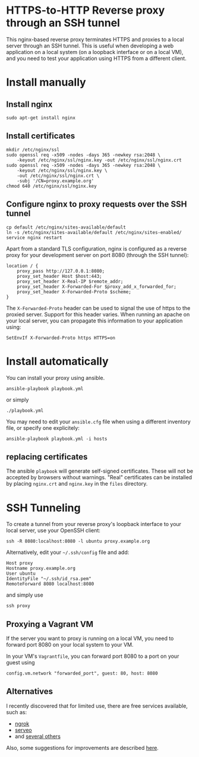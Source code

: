 # HTTPS-to-HTTP Reverse proxy through an SSH tunnel

This nginx-based reverse proxy terminates HTTPS and proxies to a local server through an SSH tunnel. This is useful when developing a web application on a local system (on a loopback interface or on a local VM), and you need to test your application using HTTPS from a different client.

# Install manually

## Install nginx

	sudo apt-get install nginx

## Install certificates

	mkdir /etc/nginx/ssl
	sudo openssl req -x509 -nodes -days 365 -newkey rsa:2048 \
		-keyout /etc/nginx/ssl/nginx.key -out /etc/nginx/ssl/nginx.crt
	sudo openssl req -x509 -nodes -days 365 -newkey rsa:2048 \
		-keyout /etc/nginx/ssl/nginx.key \
		-out /etc/nginx/ssl/nginx.crt \
		-subj '/CN=proxy.example.org'
	chmod 640 /etc/nginx/ssl/nginx.key

## Configure nginx to proxy requests over the SSH tunnel

	cp default /etc/nginx/sites-available/default 
	ln -s /etc/nginx/sites-available/default /etc/nginx/sites-enabled/
	service nginx restart

Apart from a standard TLS configuration, nginx is configured as a reverse proxy for  your development server on port 8080 (through the SSH tunnel): 

	location / {
		proxy_pass http://127.0.0.1:8080;
		proxy_set_header Host $host:443;
		proxy_set_header X-Real-IP $remote_addr;
        proxy_set_header X-Forwarded-For $proxy_add_x_forwarded_for;
		proxy_set_header X-Forwarded-Proto $scheme;
	}

The `X-Forwarded-Proto` header can be used to signal the use of https to the proxied server. Support for this header varies. When running an apache on your local server, you can propagate this information to your application using:

	SetEnvIf X-Forwarded-Proto https HTTPS=on

# Install automatically

You can install your proxy using ansible.

	ansible-playbook playbook.yml

or simply

	./playbook.yml

You may need to edit your `ansible.cfg` file when using a different inventory file, or specify one explicitely:

	ansible-playbook playbook.yml -i hosts

## replacing certificates

The ansible `playbook` will generate self-signed certificates. These will not be accepted by browsers without warnings. "Real" certificates can be installed by placing `nginx.crt` and `nginx.key` in the `files` directory.


# SSH Tunneling

To create a tunnel from your reverse proxy's loopback interface to your local server, use your OpenSSH client:

	ssh -R 8080:localhost:8080 -l ubuntu proxy.example.org

Alternatively, edit your `~/.ssh/config` file and add:

	Host proxy
	Hostname proxy.example.org
	User ubuntu
	IdentityFile "~/.ssh/id_rsa.pem"
	RemoteForward 8080 localhost:8080

and simply use

	ssh proxy

## Proxying a Vagrant VM

If the server you want to proxy is running on a local VM, you need to forward port 8080 on your local system to your VM.

In your VM's `Vagrantfile`, you can forward port 8080 to a port on your guest using

	config.vm.network "forwarded_port", guest: 80, host: 8080

## Alternatives

I recently discovered that for limited use, there are free services available, such as:
- [ngrok](https://ngrok.com)
- [serveo](https://serveo.net)
- and [several others](https://www.chenhuijing.com/blog/tunnelling-services-for-exposing-localhost-to-the-web/#🏀)

Also, some suggestions for improvements are described [here](https://dev.to/k4ml/poor-man-ngrok-with-tcp-proxy-and-ssh-reverse-tunnel-1fm).
